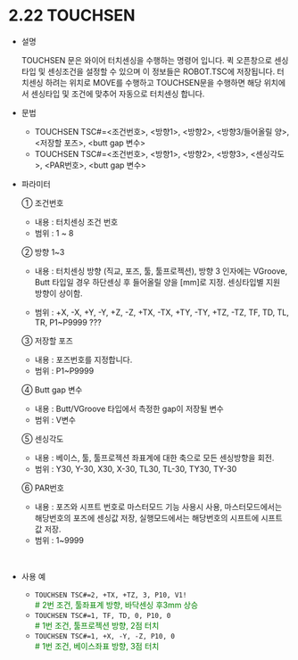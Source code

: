 ﻿# 2.22 TOUCHSEN

- 설명
    
    TOUCHSEN 문은 와이어 터치센싱을 수행하는 명령어 입니다. 퀵 오픈창으로 센싱타입 및 센싱조건을 설정할 수 있으며 이 정보들은 ROBOT.TSC에 저장됩니다. 터치센싱 하려는 위치로 MOVE를 수행하고 TOUCHSEN문을 수행하면 해당 위치에서 센싱타입 및 조건에 맞추어 자동으로 터치센싱 합니다.


- 문법
  
    - TOUCHSEN TSC#=<조건번호>, <방향1>, <방향2>, <방향3/들어올릴 양>, <저장할 포즈>, <butt gap 변수>
    - TOUCHSEN TSC#=<조건번호>, <방향1>, <방향2>, <방향3>, <센싱각도>, <PAR번호>, <butt gap 변수>



- 파라미터
  
   ① 조건번호
     - 내용 : 터치센싱 조건 번호 
     - 범위 : 1 ~ 8
   
   ② 방향 1~3
     - 내용 : 터치센싱 방향 (직교, 포즈, 툴, 툴프로젝션), 방향 3 인자에는 VGroove, Butt 타입일 경우 하단센싱 후 들어올릴 양을 [mm]로 지정. 센싱타입별 지원 방향이 상이함.

     - 범위 : +X, -X, +Y, -Y, +Z, -Z, +TX, -TX, +TY, -TY, +TZ, -TZ, TF, TD, TL, TR, P1~P9999 ???

   ③ 저장할 포즈
     - 내용 : 포즈번호를 지정합니다.
     - 범위 : P1~P9999

   ④ Butt gap 변수
     - 내용 : Butt/VGroove 타입에서 측정한 gap이 저장될 변수
     - 범위 : V변수
     
   ⑤ 센싱각도
     - 내용 : 베이스, 툴, 툴프로젝션 좌표계에 대한 축으로 모든 센싱방향을 회전.
     - 범위 : Y30, Y-30, X30, X-30, TL30, TL-30, TY30, TY-30
     
   ⑥ PAR번호
     - 내용 : 포즈와 시프트 번호로 마스터모드 기능 사용시 사용, 마스터모드에서는 해당번호의 포즈에 센싱값 저장, 실행모드에서는 해당번호의 시프트에 시프트값 저장.
     - 범위 : 1~9999
  
</br>  

- 사용 예
  
  -	```TOUCHSEN TSC#=2, +TX, +TZ, 3, P10, V1!```  
<span style="color: green"># 2번 조건, 툴좌표계 방향, 바닥센싱 후3mm 상승</span>
  - ```TOUCHSEN TSC#=1, TF, TD, 0, P10, 0```      
<span style="color: green"># 1번 조건, 툴프로젝션 방향, 2점 터치</span>
  - ```TOUCHSEN TSC#=1, +X, -Y, -Z, P10, 0```     
<span style="color: green"># 1번 조건, 베이스좌표 방향, 3점 터치</span>

